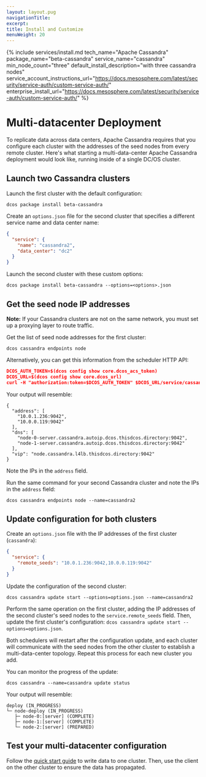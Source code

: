 ```yaml
---
layout: layout.pug
navigationTitle:
excerpt:
title: Install and Customize
menuWeight: 20
---
```


{% include services/install.md
    tech_name="Apache Cassandra"
    package_name="beta-cassandra"
    service_name="cassandra"
    min_node_count="three"
    default_install_description="with three cassandra nodes"
    service_account_instructions_url="https://docs.mesosphere.com/latest/security/service-auth/custom-service-auth/"
    enterprise_install_url="https://docs.mesosphere.com/latest/security/service-auth/custom-service-auth/" %}

# Multi-datacenter Deployment

To replicate data across data centers, Apache Cassandra requires that you configure each cluster with the addresses of the seed nodes from every remote cluster. Here's what starting a multi-data-center Apache Cassandra deployment would look like, running inside of a single DC/OS cluster.

## Launch two Cassandra clusters

Launch the first cluster with the default configuration:

```shell
dcos package install beta-cassandra
```

Create an `options.json` file for the second cluster that specifies a different service name and data center name:

```json
{
  "service": {
    "name": "cassandra2",
    "data_center": "dc2"
  }
}
```

Launch the second cluster with these custom options:
```
dcos package install beta-cassandra --options=<options>.json
```

## Get the seed node IP addresses

**Note:** If your Cassandra clusters are not on the same network, you must set up a proxying layer to route traffic.

Get the list of seed node addresses for the first cluster:

```shell
dcos cassandra endpoints node
```

Alternatively, you can get this information from the scheduler HTTP API:

```json
DCOS_AUTH_TOKEN=$(dcos config show core.dcos_acs_token)
DCOS_URL=$(dcos config show core.dcos_url)
curl -H "authorization:token=$DCOS_AUTH_TOKEN" $DCOS_URL/service/cassandra/v1/endpoints/node
```

Your output will resemble:

```
{
  "address": [
    "10.0.1.236:9042",
    "10.0.0.119:9042"
  ],
  "dns": [
    "node-0-server.cassandra.autoip.dcos.thisdcos.directory:9042",
    "node-1-server.cassandra.autoip.dcos.thisdcos.directory:9042"
  ],
  "vip": "node.cassandra.l4lb.thisdcos.directory:9042"
}
```

Note the IPs in the `address` field.

Run the same command for your second Cassandra cluster and note the IPs in the `address` field:

```
dcos cassandra endpoints node --name=cassandra2
```

## Update configuration for both clusters

Create an `options.json` file with the IP addresses of the first cluster (`cassandra`):

```json
{
  "service": {
    "remote_seeds": "10.0.1.236:9042,10.0.0.119:9042"
  }
}
```

Update the configuration of the second cluster:

```
dcos cassandra update start --options=options.json --name=cassandra2
```

Perform the same operation on the first cluster, adding the IP addresses of the second cluster's seed nodes to the `service.remote_seeds` field. Then, update the first cluster's configuration: `dcos cassandra update start --options=options.json`.

Both schedulers will restart after the configuration update, and each cluster will communicate with the seed nodes from the other cluster to establish a multi-data-center topology. Repeat this process for each new cluster you add.

You can monitor the progress of the update:

```shell
dcos cassandra --name=cassandra update status
```

Your output will resemble:

```shell
deploy (IN_PROGRESS)
└─ node-deploy (IN_PROGRESS)
   ├─ node-0:[server] (COMPLETE)
   ├─ node-1:[server] (COMPLETE)
   └─ node-2:[server] (PREPARED)
```

## Test your multi-datacenter configuration

Follow the [quick start guide](quick-start.md) to write data to one cluster. Then, use the client on the other cluster to ensure the data has propagated.

